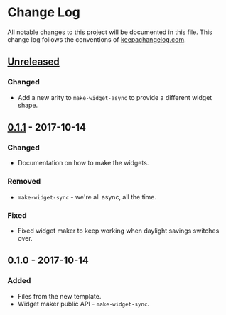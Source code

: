 # Change Log
All notable changes to this project will be documented in this file. This change log follows the conventions of [keepachangelog.com](http://keepachangelog.com/).

## [Unreleased]
### Changed
- Add a new arity to `make-widget-async` to provide a different widget shape.

## [0.1.1] - 2017-10-14
### Changed
- Documentation on how to make the widgets.

### Removed
- `make-widget-sync` - we're all async, all the time.

### Fixed
- Fixed widget maker to keep working when daylight savings switches over.

## 0.1.0 - 2017-10-14
### Added
- Files from the new template.
- Widget maker public API - `make-widget-sync`.

[Unreleased]: https://github.com/your-name/super_simple/compare/0.1.1...HEAD
[0.1.1]: https://github.com/your-name/super_simple/compare/0.1.0...0.1.1
